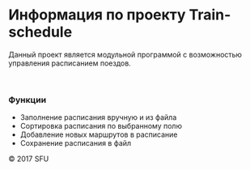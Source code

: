 # Информация по проекту Train-schedule
<p>Данный проект является модульной программой с возможностью управления расписанием поездов.</p>
<br>
<h3>Функции</h3>
<ul>
<li>Заполнение расписания вручную и из файла</li>
<li>Сортировка расписания по выбранному полю</li>
<li>Добавление новых маршрутов в расписание</li>
<li>Сохранение расписания в файл</li>
</ul>
<p>© 2017 SFU</p>
